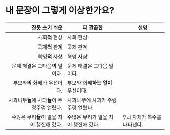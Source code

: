 # 내 문장이 그렇게 이상한가요?

| 잘못 쓰기 쉬운                                 | 더 깔끔한                            | 설명                           |
| ---:                                           | ---                                  | ---                            |
| 사회**적** 현상                                | 사회 현상                            |                                |
| 국제**적** 관계                                | 국제 관계                            |                                |
| 혁명**적** 사상                                | 혁명 사상                            |                                |
| 문제 해결은 그다음**의** 일이다.               | 문제 해결은 그다음 일이다.           |                                |
| 부모와**의** 화해가 우선이다.                  | 부모와 화해**하는 일이** 우선이다.   |                                |
| 사과나무**들**에 사과**들**이 주렁주렁 열렸다. | 사과나무에 사과가 주렁주렁 열렸다.   |                                |
| 수많은 무리**들**이 열을 지어 행진해 갔다.     | 수많은 무리가 열을 지어 행진해 갔다. | `무리` 자체가 복수를 나타낸다. |
